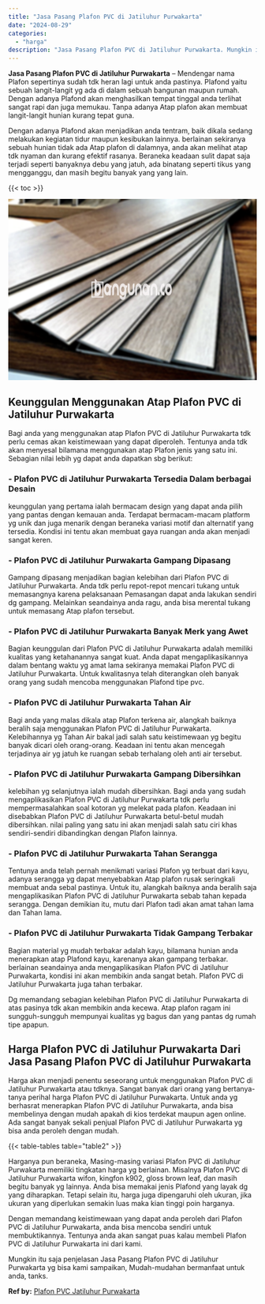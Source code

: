 ```yaml
---
title: "Jasa Pasang Plafon PVC di Jatiluhur Purwakarta"
date: "2024-08-29"
categories: 
  - "harga"
description: "Jasa Pasang Plafon PVC di Jatiluhur Purwakarta. Mungkin itu saja penjelasan Jasa Pasang Plafon PVC di Jatiluhur Purwakarta yg bisa kami sampaikan, Mudah-muda..."
---
```


**Jasa Pasang Plafon PVC di Jatiluhur Purwakarta** – Mendengar nama Plafon sepertinya sudah tdk heran lagi untuk anda pastinya. Plafond yaitu sebuah langit-langit yg ada di dalam sebuah bangunan maupun rumah. Dengan adanya Plafond akan menghasilkan tempat tinggal anda terlihat sangat rapi dan juga memukau. Tanpa adanya Atap plafon akan membuat langit-langit hunian kurang tepat guna.

Dengan adanya Plafond akan menjadikan anda tentram, baik dikala sedang melakukan kegiatan tidur maupun kesibukan lainnya. berlainan sekiranya sebuah hunian tidak ada Atap plafon di dalamnya, anda akan melihat atap tdk nyaman dan kurang efektif rasanya. Beraneka keadaan sulit dapat saja terjadi seperti banyaknya debu yang jatuh, ada binatang seperti tikus yang mengganggu, dan masih begitu banyak yang yang lain.

{{< toc >}}

![Jasa Pasang Plafon PVC di Jatiluhur Purwakarta](/images/flafond-pvc-murah29.png)

## Keunggulan Menggunakan Atap Plafon PVC di Jatiluhur Purwakarta

Bagi anda yang menggunakan atap Plafon PVC di Jatiluhur Purwakarta tdk perlu cemas akan keistimewaan yang dapat diperoleh. Tentunya anda tdk akan menyesal bilamana menggunakan atap Plafon jenis yang satu ini. Sebagian nilai lebih yg dapat anda dapatkan sbg berikut:

### \- Plafon PVC di Jatiluhur Purwakarta Tersedia Dalam berbagai Desain

keunggulan yang pertama ialah bermacam design yang dapat anda pilih yang pantas dengan kemauan anda. Terdapat bermacam-macam platform yg unik dan juga menarik dengan beraneka variasi motif dan alternatif yang tersedia. Kondisi ini tentu akan membuat gaya ruangan anda akan menjadi sangat keren.

### \- Plafon PVC di Jatiluhur Purwakarta Gampang Dipasang

Gampang dipasang menjadikan bagian kelebihan dari Plafon PVC di Jatiluhur Purwakarta. Anda tdk perlu repot-repot mencari tukang untuk memasangnya karena pelaksanaan Pemasangan dapat anda lakukan sendiri dg gampang. Melainkan seandainya anda ragu, anda bisa merental tukang untuk memasang Atap plafon tersebut.

### \- Plafon PVC di Jatiluhur Purwakarta Banyak Merk yang Awet

Bagian keunggulan dari Plafon PVC di Jatiluhur Purwakarta adalah memiliki kualitas yang ketahanannya sangat kuat. Anda dapat mengaplikasikannya dalam bentang waktu yg amat lama sekiranya memakai Plafon PVC di Jatiluhur Purwakarta. Untuk kwalitasnya telah diterangkan oleh banyak orang yang sudah mencoba menggunakan Plafond tipe pvc.

### \- Plafon PVC di Jatiluhur Purwakarta Tahan Air

Bagi anda yang malas dikala atap Plafon terkena air, alangkah baiknya beralih saja menggunakan Plafon PVC di Jatiluhur Purwakarta. Kelebihannya yg Tahan Air bakal jadi salah satu keistimewaan yg begitu banyak dicari oleh orang-orang. Keadaan ini tentu akan mencegah terjadinya air yg jatuh ke ruangan sebab terhalang oleh anti air tersebut.

### \- Plafon PVC di Jatiluhur Purwakarta Gampang Dibersihkan

kelebihan yg selanjutnya ialah mudah dibersihkan. Bagi anda yang sudah mengaplikasikan Plafon PVC di Jatiluhur Purwakarta tdk perlu mempermasalahkan soal kotoran yg melekat pada plafon. Keadaan ini disebabkan Plafon PVC di Jatiluhur Purwakarta betul-betul mudah dibersihkan. nilai paling yang satu ini akan menjadi salah satu ciri khas sendiri-sendiri dibandingkan dengan Plafon lainnya.

### \- Plafon PVC di Jatiluhur Purwakarta Tahan Serangga

Tentunya anda telah pernah menikmati variasi Plafon yg terbuat dari kayu, adanya serangga yg dapat menyebabkan Atap plafon rusak seringkali membuat anda sebal pastinya. Untuk itu, alangkah baiknya anda beralih saja mengaplikasikan Plafon PVC di Jatiluhur Purwakarta sebab tahan kepada serangga. Dengan demikian itu, mutu dari Plafon tadi akan amat tahan lama dan Tahan lama.

### \- Plafon PVC di Jatiluhur Purwakarta Tidak Gampang Terbakar

Bagian material yg mudah terbakar adalah kayu, bilamana hunian anda menerapkan atap Plafond kayu, karenanya akan gampang terbakar. berlainan seandainya anda mengaplikasikan Plafon PVC di Jatiluhur Purwakarta, kondisi ini akan membikin anda sangat betah. Plafon PVC di Jatiluhur Purwakarta juga tahan terbakar.

Dg memandang sebagian kelebihan Plafon PVC di Jatiluhur Purwakarta di atas pasinya tdk akan membikin anda kecewa. Atap plafon ragam ini sungguh-sungguh mempunyai kualitas yg bagus dan yang pantas dg rumah tipe apapun.

## Harga Plafon PVC di Jatiluhur Purwakarta Dari Jasa Pasang Plafon PVC di Jatiluhur Purwakarta

Harga akan menjadi penentu seseorang untuk menggunakan Plafon PVC di Jatiluhur Purwakarta atau tdknya. Sangat banyak dari orang yang bertanya-tanya perihal harga Plafon PVC di Jatiluhur Purwakarta. Untuk anda yg berhasrat menerapkan Plafon PVC di Jatiluhur Purwakarta, anda bisa membelinya dengan mudah apakah di kios terdekat maupun agen online. Ada sangat banyak sekali penjual Plafon PVC di Jatiluhur Purwakarta yg bisa anda peroleh dengan mudah.

{{< table-tables table="table2" >}}

Harganya pun beraneka, Masing-masing variasi Plafon PVC di Jatiluhur Purwakarta memiliki tingkatan harga yg berlainan. Misalnya Plafon PVC di Jatiluhur Purwakarta wifon, kingfon k902, gloss brown leaf, dan masih begitu banyak yg lainnya. Anda bisa memakai jenis Plafond yang layak dg yang diharapkan. Tetapi selain itu, harga juga dipengaruhi oleh ukuran, jika ukuran yang diperlukan semakin luas maka kian tinggi poin harganya.

Dengan memandang keistimewaan yang dapat anda peroleh dari Plafon PVC di Jatiluhur Purwakarta, anda bisa mencoba sendiri untuk membuktikannya. Tentunya anda akan sangat puas kalau membeli Plafon PVC di Jatiluhur Purwakarta ini dari kami.

Mungkin itu saja penjelasan Jasa Pasang Plafon PVC di Jatiluhur Purwakarta yg bisa kami sampaikan, Mudah-mudahan bermanfaat untuk anda, tanks.

**Ref by:** [Plafon PVC Jatiluhur Purwakarta](https://id.wikipedia.org/wiki/Plafon)
